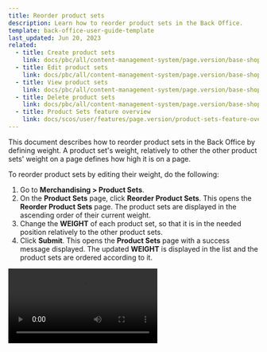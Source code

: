 ```yaml
---
title: Reorder product sets
description: Learn how to reorder product sets in the Back Office.
template: back-office-user-guide-template
last_updated: Jun 20, 2023
related:
  - title: Create product sets
    link: docs/pbc/all/content-management-system/page.version/base-shop/manage-in-the-back-office/product-sets/create-product-sets.html
  - title: Edit product sets
    link: docs/pbc/all/content-management-system/page.version/base-shop/manage-in-the-back-office/product-sets/edit-product-sets.html
  - title: View product sets
    link: docs/pbc/all/content-management-system/page.version/base-shop/manage-in-the-back-office/product-sets/view-product-sets.html
  - title: Delete product sets
    link: docs/pbc/all/content-management-system/page.version/base-shop/manage-in-the-back-office/product-sets/delete-product-sets.html
  - title: Product Sets feature overview
    link: docs/scos/user/features/page.version/product-sets-feature-overview.html
---
```


This document describes how to reorder product sets in the Back Office by defining weight. A product set's weight, relatively to other the other product sets' weight on a page defines how high it is on a page.

To reorder product sets by editing their weight, do the following:

1. Go to **Merchandising&nbsp;<span aria-label="and then">></span> Product Sets**.
2. On the **Product Sets** page, click **Reorder Product Sets**.
    This opens the **Reorder Product Sets** page. The product sets are displayed in the ascending order of their current weight.
3. Change the **WEIGHT** of each product set, so that it is in the needed position relatively to the other product sets.
4. Click **Submit**.
    This opens the **Product Sets** page with a success message displayed. The updated **WEIGHT** is displayed in the list and the product sets are ordered according to it.

![Reorder product sets](https://spryker.s3.eu-central-1.amazonaws.com/docs/scos/user/back-office-user-guides/merchandising/product-sets/reorder-product-sets.md/reorder-product-sets.mp4)
